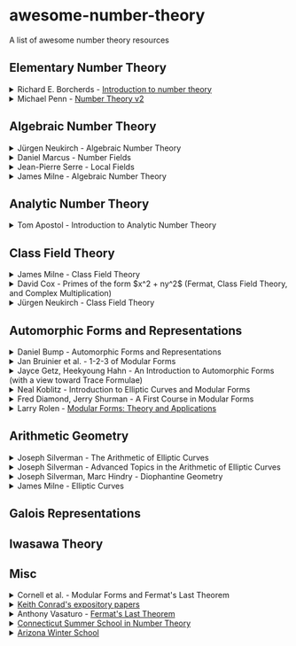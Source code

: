 # awesome-number-theory
A list of awesome number theory resources 




## Elementary Number Theory

<details>
<summary>Richard E. Borcherds - <a href="https://www.youtube.com/playlist?list=PL8yHsr3EFj53L8sMbzIhhXSAOpuZ1Fov8">Introduction to number theory</a></summary>
Detailed and insightful introduction.
</details>

<details>
<summary>Michael Penn - <a href="https://www.youtube.com/playlist?list=PL22w63XsKjqwn2V9CiP7cuSGv9plj71vv">Number Theory v2</a></summary>
Easy to digest and fast introduction.
</details>


## Algebraic Number Theory

<details>
<summary>Jürgen Neukirch - Algebraic Number Theory</summary>
The most famous algebraic number theory textbook.
</details>

<details>
<summary>Daniel Marcus - Number Fields</summary>
A lot of exercises.
</details>

<details>
<summary>Jean-Pierre Serre - Local Fields</summary>
Concentrates on local theory. Towards local class field theory.
</details>

<details>
<summary>James Milne - Algebraic Number Theory</summary>
Easy to read. Include solutions to exercises.
</details>


## Analytic Number Theory

<details>
<summary>Tom Apostol - Introduction to Analytic Number Theory</summary>
Introductory book. Towards a proof of Dirichlet's theorem on arithmetic progressions using Dirichlet $L$-functions.
</details>




## Class Field Theory

<details>
<summary>James Milne - Class Field Theory</summary>
Includes proof of local/global class field theory.
</details>

<details>
<summary>David Cox - Primes of the form $x^2 + ny^2$ (Fermat, Class Field Theory, and Complex Multiplication) </summary>
Classicial approach rather than modern adelic approach. It is less formal, but provides motivation.
</details>

<details>
<summary>Jürgen Neukirch - Class Field Theory </summary>
Cohomology of finite fields. Relatively comprehensive. 
</details>



## Automorphic Forms and Representations

<details>
<summary>Daniel Bump - Automorphic Forms and Representations</summary>
Concentrates on $\mathrm{GL}_2$ theory over $\mathbb{Q}$.
</details>

<details>
<summary>Jan Bruinier et al. - 1-2-3 of Modular Forms</summary>
Great book on elliptic/Hilbert/Siegel modular forms with tons of applications. 
</details>

<details>
<summary>Jayce Getz, Heekyoung Hahn - An Introduction to Automorphic Forms (with a view toward Trace Formulae)</summary>
Modern aspects of automorphic forms and representations, beyond $\mathrm{GL}_2$.
Last chapters are devoted to (simple, relative) trace formulae with related topics.
</details>

<details>
<summary>Neal Koblitz - Introduction to Elliptic Curves and Modular Forms</summary>
Towards the theory of half-integral weight modular forms, Shimura correspondence, Waldspurger's formula and Tunnell's theorem on congruent numbers.
</details>

<details>
<summary>Fred Diamond, Jerry Shurman - A First Course in Modular Forms</summary>
Goal of the book is to understand the statement of Wiles' modularity theorem.
</details>

<details>
<summary>Larry Rolen - <a href="https://math.vanderbilt.edu/rolenl/ModularForms.html">Modular Forms: Theory and Applications</a></summary>
Lectures at Vanderbilt University. Covers various topics related to modular forms.
</details>



## Arithmetic Geometry

<details>
<summary>Joseph Silverman - The Arithmetic of Elliptic Curves</summary>
The most famous introductory textbook on elliptic curves. A bit of applications on cryptography included.
</details>

<details>
<summary>Joseph Silverman - Advanced Topics in the Arithmetic of Elliptic Curves</summary>
Volume 2 of Silverman's book. Include various topics that are not in the volume 1: elliptic and modular functions, CM elliptic curves, Neron models, Tate's algorithm, etc.
</details>

<details>
<summary>Joseph Silverman, Marc Hindry - Diophantine Geometry</summary>
Towards the proof of Faltings' theorem.
</details>

<details>
<summary>James Milne - Elliptic Curves</summary>
Nicely written. Introductory textbook.
</details>


## Galois Representations


## Iwasawa Theory



## Misc

<details>
<summary>Cornell et al. - Modular Forms and Fermat's Last Theorem</summary>
Series of articles explaning the details of the proof of Fermat's Last Theorem.
</details>

<details>
<summary><a href=https://kconrad.math.uconn.edu/blurbs/>Keith Conrad's expository papers</a></summary>
Tons of notes on various topics. Especially there are many useful notes on number theory written explicitly.
</details>

<details>
<summary>Anthony Vasaturo - <a href="https://youtube.com/playlist?list=PLK-gFjlmrFy7kbHJ7uOmawNTPz9Hea1vp">Fermat's Last Theorem</a></summary>
Ongoing youtube series that aims to explain the proof of FLT.
</details>

<details>
<summary><a href="https://ctnt-summer.math.uconn.edu/schedules-and-abstracts-2020-online/">Connecticut Summer School in Number Theory</a></summary>
Provide nice lectures on various topics in number theory.
</details>

<details>
<summary><a href="https://swc-math.github.io/">Arizona Winter School</a></summary>
Annual winter school held at University of Arizona. All the lecture notes, videos, and exercises for the previous schools can be found.
</details>
